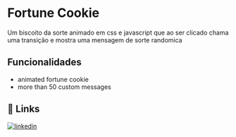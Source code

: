 # Fortune Cookie
Um biscoito da sorte animado em css e javascript que ao ser clicado chama uma transição e mostra uma mensagem de sorte randomica






## Funcionalidades

- animated fortune cookie
- more than 50 custom messages



## 🔗 Links

[![linkedin](https://img.shields.io/badge/linkedin-0A66C2?style=for-the-badge&logo=linkedin&logoColor=white)](https://www.linkedin.com/in/carlos-eduardo-11546b108/)
